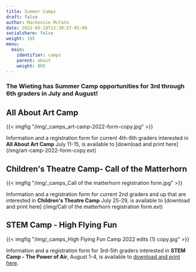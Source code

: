 ```yaml
---
title: Summer Camps
draft: false
author: Mackenzie McFate
date: 2021-05-10T12:39:57-05:00
socialshare: false
weight: 195
menu:
  main:
    identifier: camps
    parent: about
    weight: 805
---
```

### The Wieting has Summer Camp opportunities for 3rd through 6th graders in July and August!

## All About Art Camp

{{< imgfig "/img/_camps_art-camp-2022-form-copy.jpg" >}}

Information and a registration form for current 4th-6th graders interested in **All About Art Camp** July 11-15, is available to \[download and print here] (/img/art-camp-2022-form-copy.ext)

## Children's Theatre Camp- Call of the Matterhorn

{{< imgfig "/img/_camps_Call of the matterhorn registration form.jpg" >}}

Information and a registration form for current 2nd graders and up that are interested in **Children's Theatre Camp** July 25-29, is available to \[download and print here] (/img/Call of the matterhorn registration form.ext)

## STEM Camp - High Flying Fun

{{< imgfig "/img/_camps_High Flying Fun Camp 2022 edits (1) copy.jpg" >}}

Information and a registration form for 3rd-5th graders interested in **STEM Camp - The Power of Air**, August 1-4, is available to [download and print here](/power-of-air-camp-registration.pdf).